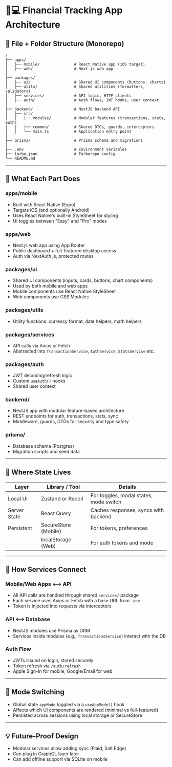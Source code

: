 # 📱💻 Financial Tracking App Architecture

## 📁 File + Folder Structure (Monorepo)

```
/
├── apps/
│   ├── mobile/               # React Native app (iOS target)
│   ├── web/                  # Next.js web app
│
├── packages/
│   ├── ui/                   # Shared UI components (buttons, charts)
│   ├── utils/                # Shared utilities (formatters, validators)
│   ├── services/             # API logic, HTTP clients
│   ├── auth/                 # Auth flows, JWT hooks, user context
│
├── backend/                  # NestJS backend API
│   ├── src/
│   │   ├── modules/          # Modular features (transactions, stats, auth)
│   │   ├── common/           # Shared DTOs, guards, interceptors
│   │   └── main.ts           # Application entry point
│
├── prisma/                   # Prisma schema and migrations
│
├── .env                      # Environment variables
├── turbo.json                # Turborepo config
└── README.md
```

---

## 🧩 What Each Part Does

### apps/mobile
- Built with React Native (Expo)
- Targets iOS (and optionally Android)
- Uses React Native's built-in StyleSheet for styling
- UI toggles between "Easy" and "Pro" modes

### apps/web
- Next.js web app using App Router
- Public dashboard + full-featured desktop access
- Auth via NextAuth.js, protected routes

### packages/ui
- Shared UI components (inputs, cards, buttons, chart components)
- Used by both mobile and web apps
- Mobile components use React Native StyleSheet
- Web components use CSS Modules

### packages/utils
- Utility functions: currency format, date helpers, math helpers

### packages/services
- API calls via Axios or Fetch
- Abstracted into `TransactionService`, `AuthService`, `StatsService` etc.

### packages/auth
- JWT decoding/refresh logic
- Custom `useAuth()` hooks
- Shared user context

### backend/
- NestJS app with modular feature-based architecture
- REST endpoints for auth, transactions, stats, sync
- Middleware, guards, DTOs for security and type safety

### prisma/
- Database schema (Postgres)
- Migration scripts and seed data

---

## 🔄 Where State Lives

| Layer         | Library / Tool           | Details |
|---------------|--------------------------|---------|
| Local UI      | Zustand or Recoil        | For toggles, modal states, mode switch |
| Server State  | React Query              | Caches responses, syncs with backend |
| Persistent    | SecureStore (Mobile)     | For tokens, preferences |
|               | localStorage (Web)       | For auth tokens and mode |

---

## 🔌 How Services Connect

### Mobile/Web Apps ⟷ API
- All API calls are handled through shared `services/` package
- Each service uses Axios or Fetch with a base URL from `.env`
- Token is injected into requests via interceptors

### API ⟷ Database
- NestJS modules use Prisma as ORM
- Services inside modules (e.g., `TransactionsService`) interact with the DB

### Auth Flow
- JWTs issued on login, stored securely
- Token refresh via `/auth/refresh`
- Apple Sign-In for mobile, Google/Email for web

---

## 🔧 Mode Switching

- Global state `appMode` toggled via a `useAppMode()` hook
- Affects which UI components are rendered (minimal vs full-featured)
- Persisted across sessions using local storage or SecureStore

---

## 💡 Future-Proof Design

- Modular services allow adding sync (Plaid, Salt Edge)
- Can plug in GraphQL layer later
- Can add offline support via SQLite on mobile